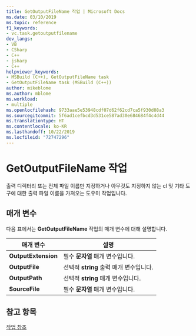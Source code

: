 ```yaml
---
title: GetOutputFileName 작업 | Microsoft Docs
ms.date: 03/10/2019
ms.topic: reference
f1_keywords:
- vc.task.getoutputfilename
dev_langs:
- VB
- CSharp
- C++
- jsharp
- C++
helpviewer_keywords:
- MSBuild (C++), GetOutputFileName task
- GetOutputFileName task (MSBuild (C++))
author: mikeblome
ms.author: mblome
ms.workload:
- multiple
ms.openlocfilehash: 9733aae5e53948cdf07d62f62cd7ca5f930d08a3
ms.sourcegitcommit: 5f6ad1cefbcd3d531ce587ad30e684684f4c4d44
ms.translationtype: HT
ms.contentlocale: ko-KR
ms.lasthandoff: 10/22/2019
ms.locfileid: "72747296"
---
```

# <a name="getoutputfilename-task"></a>GetOutputFileName 작업

출력 디렉터리 또는 전체 파일 이름만 지정하거나 아무것도 지정하지 않는 cl 및 기타 도구에 대한 출력 파일 이름을 가져오는 도우미 작업입니다.

## <a name="parameters"></a>매개 변수

다음 표에서는 **GetOutputFileName** 작업의 매개 변수에 대해 설명합니다.

|매개 변수|설명|
|---------------|-----------------|
|**OutputExtension**|필수 **문자열** 매개 변수입니다.|
|**OutputFile**|선택적 **string** 출력 매개 변수입니다.|
|**OutputPath**|선택적 **string** 매개 변수입니다.|
|**SourceFile**|필수 **문자열** 매개 변수입니다.|

## <a name="see-also"></a>참고 항목

[작업 참조](../msbuild/msbuild-task-reference.md)